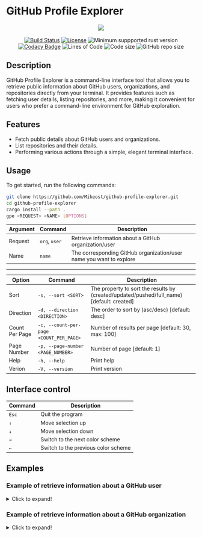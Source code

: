 # GitHub Profile Explorer

<p align="center">
  <a href="#github-profile-explorer"><img src="https://github.com/Mikeost/github-profile-explorer/assets/68986785/b3b28a6b-a63b-48ed-a6b4-61b3eaed2d5e" height="250"></a>
</p>

<p align="center">
  <a href="https://github.com/Mikeost/github-profile-explorer/actions/workflows/rust.yml"><img src="https://img.shields.io/github/actions/workflow/status/mikeost/github-profile-explorer/rust.yml?label=build%20%26%20tests" alt="Build Status"></a>
  <a href="https://github.com/Mikeost/github-profile-explorer?tab=MIT-1-ov-file#readme"><img src="https://img.shields.io/github/license/mikeost/github-profile-explorer" alt="License"></a>
  <img src="https://img.shields.io/crates/msrv/reqwest/0.11.23" alt="Minimum suppported rust version">
  <a href="https://app.codacy.com/gh/Mikeost/github-profile-explorer/dashboard?utm_source=gh&utm_medium=referral&utm_content=&utm_campaign=Badge_grade"><img src="https://app.codacy.com/project/badge/Grade/26fe53ed9fbe4b3ebc1a5e9fda20a1a8" alt="Codacy Badge"></a>
  <img src="https://tokei.rs/b1/github/mikeost/github-profile-explorer?category=code&style=flat" alt="Lines of Code">
  <img src="https://img.shields.io/github/languages/code-size/mikeost/github-profile-explorer.svg" alt="Code size"/>
  <img src="https://img.shields.io/github/repo-size/mikeost/github-profile-explorer.svg" alt="GitHub repo size"/>
</p>

## Description

GitHub Profile Explorer is a command-line interface tool that allows you to retrieve public information about GitHub users, organizations, and repositories directly from your terminal. It provides features such as fetching user details, listing repositories, and more, making it convenient for users who prefer a command-line environment for GitHub exploration.

## Features

- Fetch public details about GitHub users and organizations.
- List repositories and their details.
- Performing various actions through a simple, elegant terminal interface.

## Usage

To get started, run the following commands:

```bash
git clone https://github.com/Mikeost/github-profile-explorer.git
cd github-profile-explorer
cargo install --path .
gpe <REQUEST> <NAME> [OPTIONS]
```

| Argument | Command | Description |
| ------ | ------- | ----------- |
| Request | `org`, `user` | Retrieve information about a GitHub organization/user |
| Name | `name` | The corresponding GitHub organization/user name you want to explore |

<hr>

| Option | Command | Description |
| ------ | ------- | ----------- |
| Sort | `-s, --sort <SORT>` | The property to sort the results by (created/updated/pushed/full_name) [default: created] |
| Direction | `-d, --direction <DIRECTION>` | The order to sort by (asc/desc) [default: desc] |
| Count Per Page | `-c, --count-per-page <COUNT_PER_PAGE>` | Number of results per page [default: 30, max: 100] |
| Page Number | `-p, --page-number <PAGE_NUMBER>` | Number of page [default: 1] |
| Help | `-h, --help` | Print help |
| Verion | `-V, --version` | Print version |

## Interface control

| Command | Description |
| ------- | ----------- |
| `Esc` | Quit the program |
| `↑` | Move selection up |
| `↓` | Move selection down |
| `→` | Switch to the next color scheme |
| `←` | Switch to the previous color scheme |

## Examples

### Example of retrieve information about a GitHub user

<details>
  <summary>Click to expand!</summary>

```bash
$ gpe user Mikeost -s pushed -d desc
```

![Example of user info](img/gpe_user.png)

</details>

### Example of retrieve information about a GitHub organization

<details>
  <summary>Click to expand!</summary>

```bash
$ gpe org MikeostCorp -s full_name -d asc
```

![Example of org info](img/gpe_org.png)

</details>